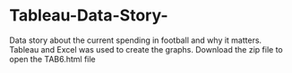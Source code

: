 # Tableau-Data-Story-
Data story about the current spending in football and why it matters. 
Tableau and Excel was used to create the graphs. 
Download the zip file to open the TAB6.html file 
